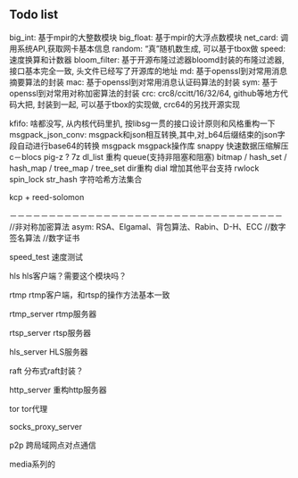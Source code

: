 ## Todo list
big_int: 基于mpir的大整数模块
big_float: 基于mpir的大浮点数模块
net_card: 调用系统API,获取网卡基本信息
random: “真”随机数生成, 可以基于tbox做
speed: 速度换算和计数器
bloom_filter: 基于开源布隆过滤器bloomd封装的布隆过滤器, 接口基本完全一致, 头文件已经写了开源库的地址
md: 基于openssl到对常用消息摘要算法的封装
mac: 基于openssl到对常用消息认证码算法的封装
sym: 基于openssl到对常用对称加密算法的封装
crc: crc8/ccitt/16/32/64, github等地方代码大把, 封装到一起, 可以基于tbox的实现做, crc64的另找开源实现


kfifo: 啥都没写, 从内核代码里扒, 按libsg一贯的接口设计原则和风格重构一下
msgpack_json_conv: msgpack和json相互转换,其中,对_b64后缀结束的json字段自动进行base64的转换
msgpack msgpack操作库
snappy 快速数据压缩解压 c－blocs
pig-z ?
7z
dl_list 重构
queue(支持非阻塞和阻塞)
bitmap / hash_set / hash_map / tree_map / tree_set
dir重构
dial 增加其他平台支持
rwlock
spin_lock
str_hash 字符哈希方法集合

kcp + reed-solomon

－－－－－－－－－－－－－－－－－－－－－－－－－－－－－－－－－－－
//非对称加密算法 asym: RSA、Elgamal、背包算法、Rabin、D-H、ECC
//数字签名算法
//数字证书

speed_test 速度测试

hls hls客户端？需要这个模块吗？

rtmp rtmp客户端，和rtsp的操作方法基本一致

rtmp_server rtmp服务器

rtsp_server rtsp服务器

hls_server HLS服务器

raft 分布式raft封装？

http_server 重构http服务器

tor tor代理

socks_proxy_server

p2p 跨局域网点对点通信

media系列的